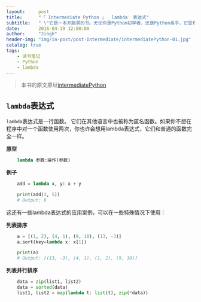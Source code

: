 ```yaml
---
layout:     post
title:      "「 Intermediate Python 」  lambda  表达式"
subtitle:   " \"它是一本开脑洞的书。无论你是Python初学者，还是Python高手，它显现给你的永远是Python里最美好的事物。\""
date:       2016-04-19 12:00:00
author:     "Jingh"
header-img: "img/in-post/post-Intermediate/intermediatePython-01.jpg"
catalog: true
tags:
    - 读书笔记
    - Python
    - lambda
---
```


> 本书的原文原址[intermediatePython](http://book.pythontips.com)

## ```lambda```表达式
`lambda`表达式是一行函数。
它们在其他语言中也被称为匿名函数。如果你不想在程序中对一个函数使用两次，你也许会想用lambda表达式，它们和普通的函数完全一样。

__原型__
```python
    lambda 参数:操作(参数)
```

**例子**
```python
    add = lambda x, y: x + y

    print(add(3, 5))
    # Output: 8
```

这还有一些lambda表达式的应用案例，可以在一些特殊情况下使用：

__列表排序__
```python
    a = [(1, 2), (4, 1), (9, 10), (13, -3)]
    a.sort(key=lambda x: x[1])

    print(a)
    # Output: [(13, -3), (4, 1), (1, 2), (9, 10)]
```

__列表并行排序__
```python
    data = zip(list1, list2)
    data = sorted(data)
    list1, list2 = map(lambda t: list(t), zip(*data))
```
